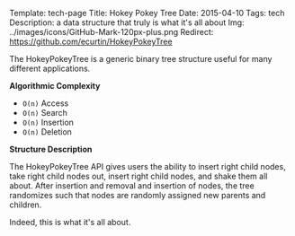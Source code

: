 Template: tech-page
Title: Hokey Pokey Tree
Date: 2015-04-10
Tags: tech
Description: a data structure that truly is what it's all about
Img: ../images/icons/GitHub-Mark-120px-plus.png
Redirect: https://github.com/ecurtin/HokeyPokeyTree

The HokeyPokeyTree is a generic binary tree structure useful for many different applications.

**Algorithmic Complexity**
- `O(n)` Access
- `O(n)` Search
- `O(n)` Insertion
- `O(n)` Deletion

**Structure Description**

The HokeyPokeyTree API gives users the ability to insert right child nodes, take right child nodes out,
insert right child nodes, and shake them all about. After insertion and removal and insertion of nodes,
the tree randomizes such that nodes are randomly assigned new parents and children.

Indeed, this is what it's all about.
